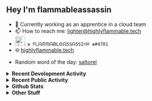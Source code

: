 ## Hey I'm flammableassassin

- 🔭 Currently working as an apprentice in a cloud team  
- 📫 How to reach me: [lighter@highlyflammable.tech](mailto:lighter@highlyflammable.tech?subject=Hello)
- <img src="https://discord.com/assets/2c21aeda16de354ba5334551a883b481.png" alt="drawing" width="25"/>: `♛ ᖴᒪᗩᙏᙏᗩᙖᒪᙓᗩSSᗩSSIᑎ® ♛#4701`
- 🌐 [highlyflammable.tech](https://highlyflammable.tech)

<!--START_SECTION:randomWord-->
- Random word of the day: [saltorel](https://www.wordnik.com/words/saltorel)
<!--END_SECTION:randomWord-->

<details>
  <summary><b>Recent Development Activity</b></summary>
  
  <!--START_SECTION:waka-->

```txt
Other        6 hrs 38 mins   █████████████▒░░░░░░░░░░░   52.84 %
TypeScript   3 hrs 41 mins   ███████▒░░░░░░░░░░░░░░░░░   29.44 %
YAML         1 hr 24 mins    ██▓░░░░░░░░░░░░░░░░░░░░░░   11.17 %
JavaScript   41 mins         █▒░░░░░░░░░░░░░░░░░░░░░░░   05.52 %
JSON         3 mins          ░░░░░░░░░░░░░░░░░░░░░░░░░   00.47 %
```

<!--END_SECTION:waka-->

</details>

<details>
  <summary><b>Recent Public Activity</b></summary>
    <br>

  <!--START_SECTION:activity-->
1. 🎉 Merged PR [#1](https://github.com/flamableassassin/drawshield-api/pull/1) in [flamableassassin/drawshield-api](https://github.com/flamableassassin/drawshield-api)
2. 🎉 Merged PR [#6](https://github.com/flamableassassin/drawshield-api/pull/6) in [flamableassassin/drawshield-api](https://github.com/flamableassassin/drawshield-api)
3. 🗣 Commented on [#77](https://github.com/flamableassassin/status/issues/77#issuecomment-1872182722) in [flamableassassin/status](https://github.com/flamableassassin/status)
4. 🔒 Closed issue [#77](https://github.com/flamableassassin/status/issues/77) in [flamableassassin/status](https://github.com/flamableassassin/status)
5. ❗ Opened issue [#77](https://github.com/flamableassassin/status/issues/77) in [flamableassassin/status](https://github.com/flamableassassin/status)
  <!--END_SECTION:activity-->

</details>

<details>
  <summary><b>Github Stats</b></summary>
    <br>
    <p align="center">
      <img width="48%" src="https://github-readme-stats.vercel.app/api?username=flamableassassin&count_private=true&show_icons=true&theme=radical"/>
      <img width="48%" src="https://github-readme-streak-stats.herokuapp.com?user=flamableassassin&theme=neon-dark"/>
    </p>
  
</details>

<details>
  <summary><b>Other Stuff</b></summary>
  <br>
<a href="https://www.abuseipdb.com/user/67633" title="AbuseIPDB is an IP address blacklist for webmasters and sysadmins to report IP addresses engaging in abusive behavior on their networks">
	<img src="https://www.abuseipdb.com/contributor/67633.svg" alt="AbuseIPDB Contributor Badge" style="width: 264px;background: #fff linear-gradient(rgba(255,255,255,0), rgba(255,255,255,.3) 50%, rgba(0,0,0,.2) 51%, rgba(0,0,0,0));padding: 5px;">
</a>
  
</details>
